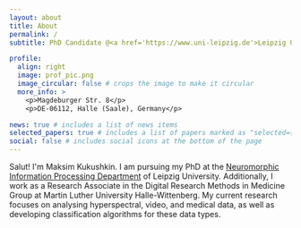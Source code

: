 ```yaml
---
layout: about
title: About
permalink: /
subtitle: PhD Candidate @<a href='https://www.uni-leipzig.de'>Leipzig University</a> and Research Associate @<a href='https://www.uni-halle.de'>Martin Luther University Halle-Wittenberg</a>

profile:
  align: right
  image: prof_pic.png
  image_circular: false # crops the image to make it circular
  more_info: >
    <p>Magdeburger Str. 8</p>
    <p>DE-06112, Halle (Saale), Germany</p>

news: true # includes a list of news items
selected_papers: true # includes a list of papers marked as "selected={true}"
social: false # includes social icons at the bottom of the page
---
```


Salut! I'm Maksim Kukushkin. I am pursuing my PhD at the <a href="https://nmi.informatik.uni-leipzig.de/"> Neuromorphic Information Processing Department</a> of Leipzig University. Additionally, I work as a Research Associate in the Digital Research Methods in Medicine Group at Martin Luther University Halle-Wittenberg. My current research focuses on analysing hyperspectral, video, and medical data, as well as developing classification algorithms for these data types.